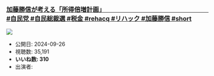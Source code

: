 ### [加藤勝信が考える「所得倍増計画」　　　　　　　　　　　　　　　　　   #自民党 #自民総裁選 #税金 #rehacq #リハック #加藤勝信 #short](https://www.youtube.com/watch?v=smE0HXLaXtE)
[![](https://img.youtube.com/vi/smE0HXLaXtE/sddefault.jpg)](https://www.youtube.com/watch?v=smE0HXLaXtE)
-   公開日: 2024-09-26
-   視聴数: 35,191
-   **いいね数: 310**
-   出演者: 
